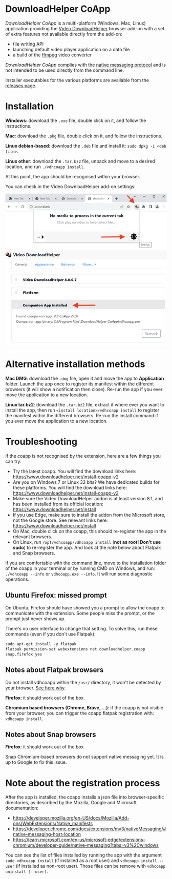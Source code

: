 # DownloadHelper CoApp

*DownloadHelper CoApp* is a multi-platform (Windows, Mac, Linux) application
providing the [Video DownloadHelper](https://downloadhelper.net/)
browser add-on with a set of extra features not available directly
from the add-on:

- file writing API
- launching default video player application on a data file
- a build of the [ffmpeg](http://ffmpeg.org/) video converter

*DownloadHelper CoApp* complies with the
[native messaging protocol](https://developer.mozilla.org/en-US/Add-ons/WebExtensions/Native_messaging)
and is not intended to be used directly from the command line.

Installer executables for the various platforms are available
from the [releases page](https://github.com/aclap-dev/vdhcoapp/releases).

# Installation

**Windows**: download the `.exe` file, double click on it, and follow the instructions.

**Mac**: download the `.pkg` file, double click on it, and follow the instructions.

**Linux debian-based**: download the `.deb` file and install it: `sudo dpkg -i <deb file>`.

**Linux other**: download the `.tar.bz2` file, unpack and move to a desired location, and run `./vdhcoapp install`.

At this point, the app should be recognised within your browser.

You can check in the Video DownloadHelper add-on settings:

![settings](./assets/instruction1.png "Settings")
![app check](./assets/instruction2.png "App check")

# Alternative installation methods

**Mac DMG**: download the `.dmg` file, open it and move the app to **Application** folder.
Launch the app once to register its manifest within the different browsers (it will show
a notification then close). Re-run the app if you ever move the application to a new location.

**Linux tar.bz2**: download the `.tar.bz2` file, extract it where ever you want to
install the app, then run `<install location>/vdhcoapp install` to register the
manifest within the different browsers. Re-run the install command if you ever move
the application to a new location.

# Troubleshooting

If the coapp is not recognised by the extension, here are a few things you can try:

- Try the latest coapp. You will find the download links here: https://www.downloadhelper.net/install-coapp-v2
- Are you on Windows 7 or Linux 32 bits? We have dedicated builds for these platforms. You will find the download links here: https://www.downloadhelper.net/install-coapp-v2
- Make sure the Video DownloadHelper addon is at least version 8.1, and has been installed from its official location: https://www.downloadhelper.net/install
- If you use Edge, make sure to install the addon from the Microsoft store, not the Google store. See relevant links here: https://www.downloadhelper.net/install
- On Mac, double click on the coapp, this should re-register the app in the relevant browsers.
- On Linux, run `/opt/vdhcoapp/vdhcoapp install` (**not as root! Don't use sudo**) to re-register the app. And look at the note below about Flatpak and Snap browsers.

If you are comfortable with the command line, move to the installation folder of the coapp in your terminal or by running CMD on Windows, and run: `./vdhcoapp --info` or `vdhcoapp.exe --info`. It will run some diagnostic operations.

## Ubuntu Firefox: missed prompt

On Ubuntu, Firefox should have showed you a prompt to allow the coapp to communicate with the extension.
Some people miss the prompt, or the prompt just never shows up.

There's no user interface to change that setting.
To solve this, run these commands (even if you don't use Flatpak):

```
sudo apt-get install -y flatpak
flatpak permission-set webextensions net.downloadhelper.coapp snap.firefox yes
```

## Notes about Flatpak browsers

Do not install vdhcoapp within the `/usr/` directory, it won't be detected by your browser. [See here why](https://github.com/aclap-dev/vdhcoapp/issues/160#issuecomment-1780765719).

**Firefox**: it should work out of the box.

**Chromium based browsers (Chrome, Brave, …)**: if the coapp is not visible from your browser, you can trigger the coapp flatpak registration with: `vdhcoapp install`.

## Notes about Snap browsers

**Firefox**: it should work out of the box.

Snap Chromium-based browsers do not support native messaging yet. It is up to Google to fix this issue.

# Note about the registration process

After the app is installed, the coapp installs a json file into browser-specific directories,
as described by the Mozilla, Google and Microsoft documentation:

- https://developer.mozilla.org/en-US/docs/Mozilla/Add-ons/WebExtensions/Native_manifests
- https://developer.chrome.com/docs/extensions/mv3/nativeMessaging/#native-messaging-host-location
- https://learn.microsoft.com/en-us/microsoft-edge/extensions-chromium/developer-guide/native-messaging?tabs=v3%2Cwindows

You can see the list of files installed by running the app with the argument `sudo vdhcoapp install`
(if installed as a root user) and `vdhcoapp install --user` (if installed as non-root user).
Those files can be remove with `vdhcoapp uninstall [--user]`.

